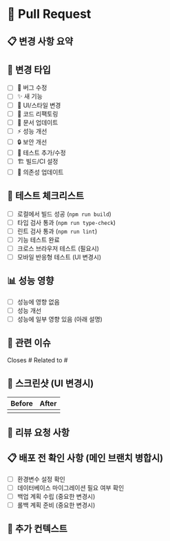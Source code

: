 # 🔧 Pull Request

## 📋 변경 사항 요약
<!-- 무엇을 변경했는지 간단히 설명해주세요 -->


## 🎯 변경 타입
<!-- 해당하는 항목에 [x] 표시해주세요 -->
- [ ] 🐛 버그 수정
- [ ] ✨ 새 기능
- [ ] 💄 UI/스타일 변경
- [ ] 🔧 코드 리팩토링  
- [ ] 📝 문서 업데이트
- [ ] ⚡ 성능 개선
- [ ] 🔒 보안 개선
- [ ] 🧪 테스트 추가/수정
- [ ] 🏗️ 빌드/CI 설정
- [ ] 🔗 의존성 업데이트

## 🧪 테스트 체크리스트
<!-- 완료된 항목에 [x] 표시해주세요 -->
- [ ] 로컬에서 빌드 성공 (`npm run build`)
- [ ] 타입 검사 통과 (`npm run type-check`)
- [ ] 린트 검사 통과 (`npm run lint`)
- [ ] 기능 테스트 완료
- [ ] 크로스 브라우저 테스트 (필요시)
- [ ] 모바일 반응형 테스트 (UI 변경시)

## 📊 성능 영향
<!-- 성능에 영향을 주는 변경이 있다면 설명해주세요 -->
- [ ] 성능에 영향 없음
- [ ] 성능 개선
- [ ] 성능에 일부 영향 있음 (아래 설명)

<!-- 성능 영향이 있다면 상세 설명 -->


## 🔗 관련 이슈
<!-- 관련된 GitHub 이슈가 있다면 링크해주세요 -->
Closes #
Related to #

## 📱 스크린샷 (UI 변경시)
<!-- UI 변경이 있다면 Before/After 스크린샷을 첨부해주세요 -->
| Before | After |
|--------|-------|
|        |       |

## 🤔 리뷰 요청 사항
<!-- 특별히 리뷰어에게 확인을 요청하고 싶은 부분이 있다면 작성해주세요 -->


## 📋 배포 전 확인 사항 (메인 브랜치 병합시)
- [ ] 환경변수 설정 확인
- [ ] 데이터베이스 마이그레이션 필요 여부 확인
- [ ] 백업 계획 수립 (중요한 변경시)
- [ ] 롤백 계획 준비 (중요한 변경시)

## 💬 추가 컨텍스트
<!-- 추가로 알려주고 싶은 내용이 있다면 작성해주세요 -->